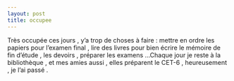 ```yaml
---
layout: post
title: occupee
---
```


Très occupée ces jours , y’a trop de choses à faire : mettre en ordre les papiers pour l’examen final , lire des livres pour bien écrire le mémoire de fin d’étude , les devoirs , préparer les examens …Chaque jour je reste à la bibliothèque , et mes amies aussi , elles préparent le CET-6 , heureusement , je l’ai passé .
